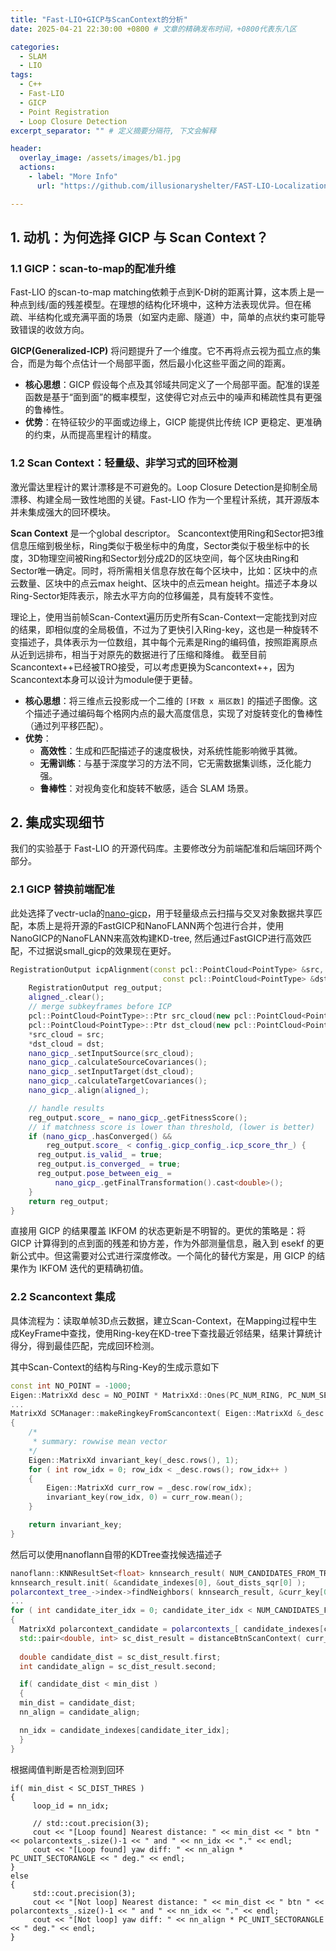 ```yaml
---
title: "Fast-LIO+GICP与ScanContext的分析"
date: 2025-04-21 22:30:00 +0800 # 文章的精确发布时间，+0800代表东八区

categories: 
  - SLAM
  - LIO
tags:
  - C++
  - Fast-LIO
  - GICP
  - Point Registration
  - Loop Closure Detection
excerpt_separator: "" # 定义摘要分隔符, 下文会解释

header:
  overlay_image: /assets/images/b1.jpg
  actions:
    - label: "More Info"
      url: "https://github.com/illusionaryshelter/FAST-LIO-Localization-SC-QN2"

---
```


## 1. 动机：为何选择 GICP 与 Scan Context？

### 1.1 GICP：scan-to-map的配准升维

Fast-LIO 的scan-to-map matching依赖于点到K-D树的距离计算，这本质上是一种点到线/面的残差模型。在理想的结构化环境中，这种方法表现优异。但在稀疏、半结构化或充满平面的场景（如室内走廊、隧道）中，简单的点状约束可能导致错误的收敛方向。

**GICP(Generalized-ICP)** 将问题提升了一个维度。它不再将点云视为孤立点的集合，而是为每个点估计一个局部平面，然后最小化这些平面之间的距离。

- **核心思想**：GICP 假设每个点及其邻域共同定义了一个局部平面。配准的误差函数是基于“面到面”的概率模型，这使得它对点云中的噪声和稀疏性具有更强的鲁棒性。
- **优势**：在特征较少的平面或边缘上，GICP 能提供比传统 ICP 更稳定、更准确的约束，从而提高里程计的精度。

### 1.2 Scan Context：轻量级、非学习式的回环检测

激光雷达里程计的累计漂移是不可避免的。Loop Closure Detection是抑制全局漂移、构建全局一致性地图的关键。Fast-LIO 作为一个里程计系统，其开源版本并未集成强大的回环模块。

**Scan Context** 是一个global descriptor。
Scancontext使用Ring和Sector把3维信息压缩到极坐标，Ring类似于极坐标中的角度，Sector类似于极坐标中的长度，3D物理空间被Ring和Sector划分成2D的区块空间，每个区块由Ring和Sector唯一确定。同时，将所需相关信息存放在每个区块中，比如：区块中的点云数量、区块中的点云max height、区块中的点云mean height。描述子本身以Ring-Sector矩阵表示，除去水平方向的位移偏差，具有旋转不变性。

理论上，使用当前帧Scan-Context遍历历史所有Scan-Context一定能找到对应的结果，即相似度的全局极值，不过为了更快引入Ring-key，这也是一种旋转不变描述子，具体表示为一位数组，其中每个元素是Ring的编码值，按照距离原点从近到远排布，相当于对原先的数据进行了压缩和降维。
截至目前Scancontext++已经被TRO接受，可以考虑更换为Scancontext++，因为Scancontext本身可以设计为module便于更替。
- **核心思想**：将三维点云投影成一个二维的 `[环数 x 扇区数]` 的描述子图像。这个描述子通过编码每个格网内点的最大高度信息，实现了对旋转变化的鲁棒性（通过列平移匹配）。
- **优势**：
    - **高效性**：生成和匹配描述子的速度极快，对系统性能影响微乎其微。
    - **无需训练**：与基于深度学习的方法不同，它无需数据集训练，泛化能力强。
    - **鲁棒性**：对视角变化和旋转不敏感，适合 SLAM 场景。

## 2. 集成实现细节

我们的实验基于 Fast-LIO 的开源代码库。主要修改分为前端配准和后端回环两个部分。

### 2.1 GICP 替换前端配准
此处选择了vectr-ucla的[nano-gicp](https://github.com/vectr-ucla/direct_lidar_odometry)，用于轻量级点云扫描与交叉对象数据共享匹配，本质上是将开源的FastGICP和NanoFLANN两个包进行合并，使用NanoGICP的NanoFLANN来高效构建KD-tree, 然后通过FastGICP进行高效匹配，不过据说small_gicp的效果现在更好。

```cpp
RegistrationOutput icpAlignment(const pcl::PointCloud<PointType> &src,
                                  const pcl::PointCloud<PointType> &dst) {
    RegistrationOutput reg_output;
    aligned_.clear();
    // merge subkeyframes before ICP
    pcl::PointCloud<PointType>::Ptr src_cloud(new pcl::PointCloud<PointType>());
    pcl::PointCloud<PointType>::Ptr dst_cloud(new pcl::PointCloud<PointType>());
    *src_cloud = src;
    *dst_cloud = dst;
    nano_gicp_.setInputSource(src_cloud);
    nano_gicp_.calculateSourceCovariances();
    nano_gicp_.setInputTarget(dst_cloud);
    nano_gicp_.calculateTargetCovariances();
    nano_gicp_.align(aligned_);

    // handle results
    reg_output.score_ = nano_gicp_.getFitnessScore();
    // if matchness score is lower than threshold, (lower is better)
    if (nano_gicp_.hasConverged() &&
        reg_output.score_ < config_.gicp_config_.icp_score_thr_) {
      reg_output.is_valid_ = true;
      reg_output.is_converged_ = true;
      reg_output.pose_between_eig_ =
          nano_gicp_.getFinalTransformation().cast<double>();
    }
    return reg_output;
}
```
直接用 GICP 的结果覆盖 IKFOM 的状态更新是不明智的。更优的策略是：将 GICP 计算得到的点到面的残差和协方差，作为外部测量信息，融入到 esekf 的更新公式中。但这需要对公式进行深度修改。一个简化的替代方案是，用 GICP 的结果作为 IKFOM 迭代的更精确初值。

### 2.2 Scancontext 集成

具体流程为：读取单帧3D点云数据，建立Scan-Context，在Mapping过程中生成KeyFrame中查找，使用Ring-key在KD-tree下查找最近邻结果，结果计算统计得分，得到最佳匹配，完成回环检测。

其中Scan-Context的结构与Ring-Key的生成示意如下
```cpp
const int NO_POINT = -1000;
Eigen::MatrixXd desc = NO_POINT * MatrixXd::Ones(PC_NUM_RING, PC_NUM_SECTOR);
...
MatrixXd SCManager::makeRingkeyFromScancontext( Eigen::MatrixXd &_desc )
{
    /* 
     * summary: rowwise mean vector
    */
    Eigen::MatrixXd invariant_key(_desc.rows(), 1);
    for ( int row_idx = 0; row_idx < _desc.rows(); row_idx++ )
    {
        Eigen::MatrixXd curr_row = _desc.row(row_idx);
        invariant_key(row_idx, 0) = curr_row.mean();
    }

    return invariant_key;
} 
```
然后可以使用nanoflann自带的KDTree查找候选描述子
```cpp
nanoflann::KNNResultSet<float> knnsearch_result( NUM_CANDIDATES_FROM_TREE );
knnsearch_result.init( &candidate_indexes[0], &out_dists_sqr[0] );
polarcontext_tree_->index->findNeighbors( knnsearch_result, &curr_key[0] /* query */, nanoflann::SearchParams(10) );
...
for ( int candidate_iter_idx = 0; candidate_iter_idx < NUM_CANDIDATES_FROM_TREE; candidate_iter_idx++ )
{
  MatrixXd polarcontext_candidate = polarcontexts_[ candidate_indexes[candidate_iter_idx] ];
  std::pair<double, int> sc_dist_result = distanceBtnScanContext( curr_desc, polarcontext_candidate ); 
        
  double candidate_dist = sc_dist_result.first;
  int candidate_align = sc_dist_result.second;

  if( candidate_dist < min_dist )
  {
  min_dist = candidate_dist;
  nn_align = candidate_align;

  nn_idx = candidate_indexes[candidate_iter_idx];
  }
}
```
根据阈值判断是否检测到回环
```
if( min_dist < SC_DIST_THRES )
{
     loop_id = nn_idx; 
    
     // std::cout.precision(3); 
     cout << "[Loop found] Nearest distance: " << min_dist << " btn " << polarcontexts_.size()-1 << " and " << nn_idx << "." << endl;
     cout << "[Loop found] yaw diff: " << nn_align * PC_UNIT_SECTORANGLE << " deg." << endl;
}
else
{
     std::cout.precision(3); 
     cout << "[Not loop] Nearest distance: " << min_dist << " btn " << polarcontexts_.size()-1 << " and " << nn_idx << "." << endl;
     cout << "[Not loop] yaw diff: " << nn_align * PC_UNIT_SECTORANGLE << " deg." << endl;
}
```

